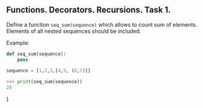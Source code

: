 ## Functions. Decorators. Recursions. Task 1.
Define a function `seq_sum(sequence)` which allows to count sum of elements. Elements of all nested sequences should be included.

Example:
```python
def seq_sum(sequence):
    pass
  
sequence = [1,2,3,[4,5, (6,7)]]

>>> print(seq_sum(sequence))
28
```
}
